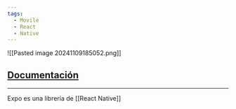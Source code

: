 ```yaml
---
tags:
  - Movile
  - React
  - Native
---
```

![[Pasted image 20241109185052.png]]
## [Documentación](https://docs.expo.dev/) 



---
Expo es una librería de [[React Native]]
